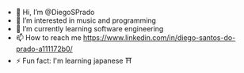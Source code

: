 - 👋 Hi, I’m @DiegoSPrado
- 👀 I’m interested in music and programming
- 🌱 I’m currently learning software engineering
- 📫 How to reach me https://www.linkedin.com/in/diego-santos-do-prado-a111172b0/
- ⚡ Fun fact: I'm learning japanese ⛩

<!---
DiegoSPrado/DiegoSPrado is a ✨ special ✨ repository because its `README.md` (this file) appears on your GitHub profile.
You can click the Preview link to take a look at your changes.
--->
